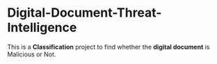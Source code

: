# Digital-Document-Threat-Intelligence

This is a **Classification** project to find whether the **digital document** is Malicious or Not.
